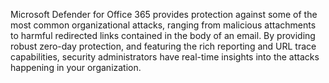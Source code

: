 Microsoft Defender for Office 365 provides protection against some of the most common organizational attacks, ranging from malicious attachments to harmful redirected links contained in the body of an email. By providing robust zero-day protection, and featuring the rich reporting and URL trace capabilities, security administrators have real-time insights into the attacks happening in your organization.
